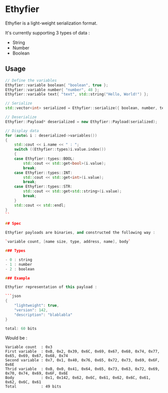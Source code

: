 # Ethyfier

Ethyfier is a light-weight serialization format.

It's currently supporting 3 types of data :

- String
- Number
- Boolean

## Usage

```cpp
// Define the variables
Ethyfier::variable boolean{ "boolean", true };
Ethyfier::variable number{ "number", 48 };
Ethyfier::variable text{ "text", std::string("Hello, World!") };

// Serialize
std::vector<int> serialized = Ethyfier::serialize({ boolean, number, text });

// Deserialize
Ethyfier::Payload* deserialized = new Ethyfier::Payload(serialized);

// Display data
for (auto& i : deserialized->variables())
{
    std::cout << i.name << " : ";
    switch ((Ethyfier::types)i.value.index())
    {
    case Ethyfier::types::BOOL:
    	std::cout << std::get<bool>(i.value);
    	break;
    case Ethyfier::types::INT:
    	std::cout << std::get<int>(i.value);
    	break;
    case Ethyfier::types::STR:
    	std::cout << std::get<std::string>(i.value);
    	break;
    }
    std::cout << std::endl;
}
``

## Spec

Ethyfier payloads are binaries, and constructed the following way :

`variable count, [name size, type, address, name], body`

### Types

- 0 : string
- 1 : number
- 2 : boolean

### Example

Ethyfier representation of this payload : 

```json
{
	"lightweight": true,
	"version": 142,
	"description": "blablabla"
}

total: 60 bits
```

Would be :

```
Variable count  : 0x3
First variable  : 0xB, 0x2, 0x39, 0x6C, 0x69, 0x67, 0x68, 0x74, 0x77, 0x65, 0x69, 0x67, 0x68, 0x74
Second variable : 0x7, 0x1, 0x40, 0x76, 0x65, 0x72, 0x73, 0x69, 0x6F, 0x6E
Thrid variable  : 0xB, 0x0, 0x41, 0x64, 0x65, 0x73, 0x63, 0x72, 0x69, 0x70, 0x74, 0x69, 0x6F, 0x6E
Body            : 0x1, 0x142, 0x62, 0x6C, 0x61, 0x62, 0x6C, 0x61, 0x62, 0x6C, 0x61
Total           : 49 bits
```
